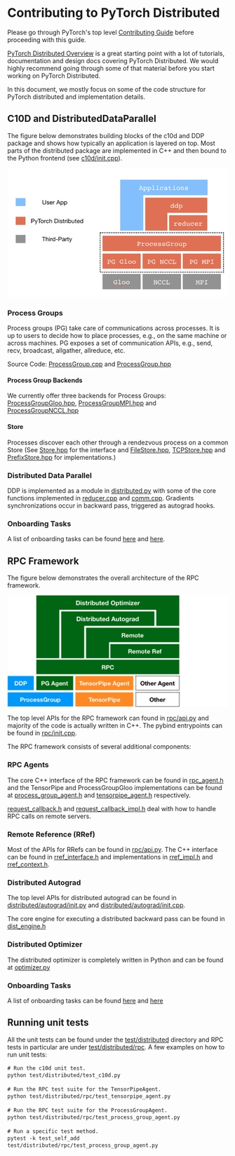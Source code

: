# Contributing to PyTorch Distributed

Please go through PyTorch's top level [Contributing Guide](../../CONTRIBUTING.md) before proceeding with this guide.

[PyTorch Distributed Overview](https://pytorch.org/tutorials//beginner/dist_overview.html) is a great starting point with a lot of tutorials, documentation and design docs covering PyTorch Distributed. We would highly recommend going through some of that material before you start working on PyTorch Distributed.

In this document, we mostly focus on some of the code structure for PyTorch distributed and implementation details.

## C10D and DistributedDataParallel

The figure below demonstrates building blocks of the c10d and DDP package and shows how typically an application is layered on top. Most parts of the distributed package are implemented in C++ and then bound to the Python frontend (see [c10d/init.cpp](../csrc/distributed/c10d/init.cpp)).

![C10D_ARCH](../../docs/source/_static/img/pt_distributed_arch.png)

### Process Groups

Process groups (PG) take care of communications across processes. It is up to users to decide how to place processes, e.g., on the same machine or across machines. PG exposes a set of communication APIs, e.g., send, recv, broadcast, allgather, allreduce, etc.

Source Code: [ProcessGroup.cpp](../lib/c10d/ProcessGroup.cpp) and  [ProcessGroup.hpp](../lib/c10d/ProcessGroup.hpp)

#### Process Group Backends

We currently offer three backends for Process Groups: [ProcessGroupGloo.hpp](../lib/c10d/ProcessGroupGloo.hpp), [ProcessGroupMPI.hpp](../lib/c10d/ProcessGroupMPI.hpp) and [ProcessGroupNCCL.hpp](../torch/lib/c10d/ProcessGroupNCCL.hpp)

#### Store

Processes discover each other through a rendezvous process on a common Store (See [Store.hpp](../torch/lib/c10d/Store.hpp) for the interface and [FileStore.hpp](../torch/lib/c10d/FileStore.hpp), [TCPStore.hpp](../torch/lib/c10d/TCPStore.hpp) and [PrefixStore.hpp](../torch/lib/c10d/PrefixStore.hpp) for implementations.)

### Distributed Data Parallel

DDP is implemented as a module in [distributed.py](../nn/parallel/distributed.py) with some of the core functions implemented in [reducer.cpp](../csrc/distributed/c10d/reducer.cpp) and [comm.cpp](../csrc/distributed/c10d/reducer.cpp). Gradients synchronizations occur in backward pass, triggered as autograd hooks.

### Onboarding Tasks

A list of onboarding tasks can be found [here](https://github.com/pytorch/pytorch/issues?q=is%3Aopen+is%3Aissue+label%3A%22module%3A+distributed%22+label%3A%22topic%3A+bootcamp%22) and [here](https://github.com/pytorch/pytorch/issues?q=is%3Aopen+is%3Aissue+label%3A%22module%3A+distributed%22+label%3Apt_distributed_rampup).

## RPC Framework

The figure below demonstrates the overall architecture of the RPC framework.

![RPC_ARCH](../../docs/source/_static/img/rpc_arch.png)

The top level APIs for the RPC framework can found in [rpc/api.py](rpc/api.py) and majority of the code is actually written in C++. The pybind entrypoints can be found in [rpc/init.cpp](../csrc/distributed/rpc/init.cpp).

The RPC framework consists of several additional components:

### RPC Agents

The core C++ interface of the RPC framework can be found in [rpc_agent.h](../csrc/distributed/rpc/rpc_agent.h) and the TensorPipe and ProcessGroupGloo implementations can be found at [process_group_agent.h](../csrc/distributed/rpc/process_group_agent.h) and [tensorpipe_agent.h](../csrc/distributed/rpc/tensorpipe_agent.h) respectively.

[request_callback.h](../csrc/distributed/rpc/request_callback.h) and [request_callback_impl.h](../csrc/distributed/rpc/request_callback_impl.h) deal with how to handle RPC calls on remote servers.

### Remote Reference (RRef)

Most of the APIs for RRefs can be found in [rpc/api.py](rpc/api.py). The C++ interface can be found in [rref_interface.h](../../aten/src/ATen/core/rref_interface.h) and implementations in [rref_impl.h](../torch/csrc/distributed/rpc/rref_impl.h) and [rref_context.h](../torch/csrc/distributed/rpc/rref_context.h).

### Distributed Autograd

The top level APIs for distributed autograd can be found in [distributed/autograd/init.py](autograd/__init__.py) and [distributed/autograd/init.cpp](../csrc/distributed/autograd/init.cpp).

The core engine for executing a distributed backward pass can be found in [dist_engine.h](../csrc/distributed/autograd/engine/dist_engine.h)

### Distributed Optimizer

The distributed optimizer is completely written in Python and can be found at [optimizer.py](optim/optimizer.py)

### Onboarding Tasks

A list of onboarding tasks can be found [here](https://github.com/pytorch/pytorch/issues?q=is%3Aopen+is%3Aissue+label%3A%22module%3A+rpc%22+label%3A%22topic%3A+bootcamp%22+) and [here](https://github.com/pytorch/pytorch/issues?q=is%3Aopen+is%3Aissue+label%3A%22module%3A+rpc%22+label%3Apt_distributed_rampup)

## Running unit tests

All the unit tests can be found under the [test/distributed](../../test/distributed) directory and RPC tests in particular are under [test/distributed/rpc](../../test/distributed/rpc). A few examples on how to run unit tests:

```
# Run the c10d unit test.
python test/distributed/test_c10d.py

# Run the RPC test suite for the TensorPipeAgent.
python test/distributed/rpc/test_tensorpipe_agent.py

# Run the RPC test suite for the ProcessGroupAgent.
python test/distributed/rpc/test_process_group_agent.py

# Run a specific test method.
pytest -k test_self_add test/distributed/rpc/test_process_group_agent.py
```
